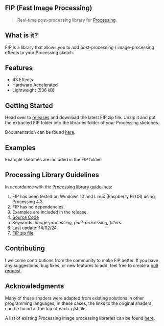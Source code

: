 ## FIP (Fast Image Processing)
> Real-time post-processing library for [Processing](https://processing.org/).

## What is it?
FIP is a library that allows you to add post-processing / image-processing effects to your Processing sketch. 

## Features
- 43 Effects
- Hardware Accelerated
- Lightweight (536 kB)

## Getting Started
Head over to [releases](https://github.com/prontopablo/FIP/releases) and download the latest FIP.zip file. Unzip it and put the extracted FIP folder into the libraries folder of your Processing sketches. 

Documentation can be found [here]().

## Examples
Example sketches are included in the FIP folder. 

## Processing Library Guidelines
In accordance with the [Processing library guidelines](https://github.com/benfry/processing4/wiki/Library-Guidelines):
1. FIP has been tested on Windows 10 and Linux (Raspberry Pi OS) using Processing 4.3.
2. FIP has no dependencies.
3. Examples are included in the release.
4. [Source Code](https://github.com/prontopablo/FIP/releases)
5. Keywords: _image-processing, post-processing, filters_.
6. Last update: 14/02/24.
7. [FIP zip file](https://github.com/prontopablo/FIP/releases)

## Contributing
I welcome contributions from the community to make FIP better. If you have any suggestions, bug fixes, or new features to add, feel free to create a [pull request](https://github.com/prontopablo/FIP/pulls).

## Acknowledgments
Many of these shaders were adapted from existing solutions in other programming languages, in these cases, the links to the original shaders can be found at the top of each .glsl file.

A list of existing Processing image processing libraries can be found [here](https://github.com/prontopablo/FIP/blob/main/docs/resources.md).
